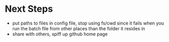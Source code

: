 Next Steps
=============================================

* put paths to files in config file, stop using fs/cwd since it fails when you run the batch file from other places than the folder it resides in
* share with others, spiff up github home page